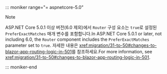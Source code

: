 ::: moniker range="= aspnetcore-5.0"

> [!NOTE]
> <span data-ttu-id="69690-101">ASP.NET Core 5.0.1 이상 버전(6.0 제외)에서 `Router` 구성 요소는 `true`로 설정된 `PreferExactMatches` 매개 변수를 포함합니다.</span><span class="sxs-lookup"><span data-stu-id="69690-101">In ASP.NET Core 5.0.1 or later, not including 6.0, the `Router` component includes the `PreferExactMatches` parameter set to `true`.</span></span> <span data-ttu-id="69690-102">자세한 내용은 <xref:migration/31-to-50#changes-to-blazor-app-routing-logic-in-501>를 참조하세요.</span><span class="sxs-lookup"><span data-stu-id="69690-102">For more information, see <xref:migration/31-to-50#changes-to-blazor-app-routing-logic-in-501>.</span></span>

::: moniker-end
